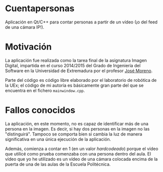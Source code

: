 # Cuentapersonas
Aplicación en Qt/C++ para contar personas a partir de un vídeo (¡o del feed de una cámara IP!). 

# Motivación
La aplicación fue realizada como la tarea final de la asignatura Imagen Digital, impartida en el curso 2014/2015 del Grado de Ingeniería del Software en la Universidad de Extremadura por el profesor [José Moreno](https://robolab.unex.es/index.php?option=com_content&view=article&id=124&catid=23&Itemid=45).

Parte del código es código libre elaborado por el laboratorio de robótica de la UEx; el código de mi autoría es básicamente gran parte del que se encuentra en el fichero `mainwindow.cpp`.

# Fallos conocidos

La aplicación, en este momento, no es capaz de identificar más de una persona en la imagen. Es decir, si hay dos personas en la imagen no las "distinguirá". Tampoco se comporta bien si cambia la luz de manera significativa en una única ejecución de la aplicación.

Además, comienza a contar en 1 (en un valor *hardcodeado*) porque el vídeo que utilicé como prueba comenzaba con una persona dentro del aula. El vídeo que yo he utilizado es un vídeo de una cámara colocada encima de la puerta de una de las aulas de la Escuela Politécnica. 

